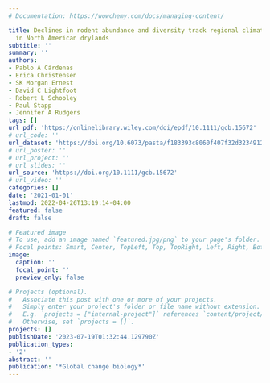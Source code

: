 ```yaml
---
# Documentation: https://wowchemy.com/docs/managing-content/

title: Declines in rodent abundance and diversity track regional climate variability
  in North American drylands
subtitle: ''
summary: ''
authors:
- Pablo A Cárdenas
- Erica Christensen
- SK Morgan Ernest
- David C Lightfoot
- Robert L Schooley
- Paul Stapp
- Jennifer A Rudgers
tags: []
url_pdf: 'https://onlinelibrary.wiley.com/doi/epdf/10.1111/gcb.15672'
# url_code: ''
url_dataset: 'https://doi.org/10.6073/pasta/f183393c8060f407f32d323491247f35'
# url_poster: ''
# url_project: ''
# url_slides: ''
url_source: 'https://doi.org/10.1111/gcb.15672'
# url_video: ''
categories: []
date: '2021-01-01'
lastmod: 2022-04-26T13:19:14-04:00
featured: false
draft: false

# Featured image
# To use, add an image named `featured.jpg/png` to your page's folder.
# Focal points: Smart, Center, TopLeft, Top, TopRight, Left, Right, BottomLeft, Bottom, BottomRight.
image:
  caption: ''
  focal_point: ''
  preview_only: false

# Projects (optional).
#   Associate this post with one or more of your projects.
#   Simply enter your project's folder or file name without extension.
#   E.g. `projects = ["internal-project"]` references `content/project/deep-learning/index.md`.
#   Otherwise, set `projects = []`.
projects: []
publishDate: '2023-07-19T01:32:44.129790Z'
publication_types:
- '2'
abstract: ''
publication: '*Global change biology*'
---
```

